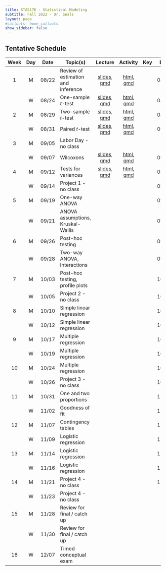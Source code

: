 ```yaml
---
title: STA5176 - Statistical Modeling
subtitle: Fall 2022 - Dr. Seals
layout: page
#callouts: home_callouts
show_sidebar: false
---
```


## Tentative Schedule

| Week | Day | Date  | Topic(s)                           |                            Lecture                            | Activity | Key | Due |
|:-:|:-:|:-:|---------|:-:|:-:|:-:|:-:|
| 1    | M   | 08/22 | Review of estimation and inference | [slides](https://samanthaseals.github.io/STA5176/slides/L01.html), [qmd](https://github.com/samanthaseals/STA5176/blob/main/slides/L01.qmd) | [html](https://samanthaseals.github.io/STA5176/activities/A01.html), [qmd](https://github.com/samanthaseals/STA5176/blob/main/activities/A01.qmd)  | | 08/23 |
|      | W   | 08/24 | One-sample *t*-test                | [slides](https://samanthaseals.github.io/STA5176/slides/L02.html), [qmd](https://github.com/samanthaseals/STA5176/blob/main/slides/L02.qmd) | [html](https://samanthaseals.github.io/STA5176/activities/A02.html), [qmd](https://github.com/samanthaseals/STA5176/blob/main/activities/A02.qmd) | | 08/25 |
| 2    | M   | 08/29 | Two-sample *t*-test                | [slides](https://samanthaseals.github.io/STA5176/slides/L03.html), [qmd](https://github.com/samanthaseals/STA5176/blob/main/slides/L03.qmd) | [html](https://samanthaseals.github.io/STA5176/activities/A03.html), [qmd](https://github.com/samanthaseals/STA5176/blob/main/activities/A03.qmd)  | | 08/30 |
|      | W   | 08/31 | Paired *t*-test                    | [slides](https://samanthaseals.github.io/STA5176/slides/L04.html), [qmd](https://github.com/samanthaseals/STA5176/blob/main/slides/L04.qmd) | [html](https://samanthaseals.github.io/STA5176/activities/A04.html), [qmd](https://github.com/samanthaseals/STA5176/blob/main/activities/A04.qmd)  | | 09/01 |
| 3    | M   | 09/05 | Labor Day - no class                         |  | | | |
|      | W   | 09/07 | Wilcoxons                 | [slides](https://samanthaseals.github.io/STA5176/slides/L05.html), [qmd](https://github.com/samanthaseals/STA5176/blob/main/slides/L05.qmd) | [html](https://samanthaseals.github.io/STA5176/activities/A05.html), [qmd](https://github.com/samanthaseals/STA5176/blob/main/activities/A05.qmd) | | 09/08 |
| 4    | M   | 09/12 | Tests for variances            | [slides](https://samanthaseals.github.io/STA5176/slides/L06.html), [qmd](https://github.com/samanthaseals/STA5176/blob/main/slides/L06.qmd) | [html](https://samanthaseals.github.io/STA5176/activities/A06.html), [qmd](https://github.com/samanthaseals/STA5176/blob/main/activities/A06.qmd)  | | 09/13 |
|      | W   | 09/14 | Project 1 - no class                        |                                                              | | | 09/19 |
| 5    | M   | 09/19 | One-way ANOVA                      |                                                              | | | 09/20 |
|      | W   | 09/21 | ANOVA assumptions, Kruskal-Wallis  |                                                               | | | 09/22 |
| 6    | M   | 09/26 | Post-hoc testing                   |                                                               | | | 09/27 |
|      | W   | 09/28 | Two-way ANOVA, Interactions        |                                                               | | | 09/29 |
| 7    | M   | 10/03 | Post-hoc testing, profile plots    |                                                               | | | 10/04 |
|      | W   | 10/05 | Project 2 - no class                         |                                                               | | | 10/10 |
| 8    | M   | 10/10 | Simple linear regression           |                                                               | | | 10/11 |
|      | W   | 10/12 | Simple linear regression           |                                                               | | | 10/13 |
| 9    | M   | 10/17 | Multiple regression                |                                                               | | | 10/18 |
|      | W   | 10/19 | Multiple regression                |                                                               | | | 10/20 |
| 10   | M   | 10/24 | Multiple regression                |                                                               | | | 10/25 |
|      | W   | 10/26 | Project 3 - no class                         |                                                               | | | 10/31 |
| 11   | M   | 10/31 | One and two proportions            |                                                               | | | 11/01 |
|      | W   | 11/02 | Goodness of fit                    |                                                               | | | 11/03 |
| 12   | M   | 11/07 | Contingency tables                 |                                                               | | | 11/08 |
|      | W   | 11/09 | Logistic regression                |                                                               | | | 11/10 |
| 13   | M   | 11/14 | Logistic regression                |                                                               | | | 11/15 |
|      | W   | 11/16 | Logistic regression                |                                                               | | | 11/17 |
| 14   | M   | 11/21 | Project 4 - no class                         |                                                               | | | 11/28 |
|      | W   | 11/23 | Project 4 - no class          |                                                               | | | |
| 15   | M   | 11/28 | Review for final / catch up                   |                                                               | | | |
|      | W   | 11/30 | Review for final / catch up                    |                                                               | | | |
| 16   | W   | 12/07 | Timed conceptual exam              |                                                               | | | |

